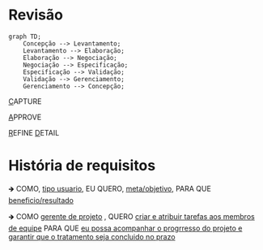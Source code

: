 # Revisão
```mermaid
graph TD;
    Concepção --> Levantamento;
    Levantamento --> Elaboração;
    Elaboração --> Negociação;
    Negociação --> Especificação;
    Especificação --> Validação;
    Validação --> Gerenciamento;
    Gerenciamento --> Concepção;
```
<ins>C</ins>APTURE

<ins>A</ins>PPROVE

<ins>R</ins>EFINE
<ins>D</ins>ETAIL

# História de requisitos
🡺 COMO, <ins>tipo usuario</ins>, EU QUERO, <ins>meta/objetivo</ins>, PARA QUE <ins>beneficio/resultado</ins>

🡺 COMO <ins>gerente de projeto</ins> , QUERO <ins>criar e atribuir tarefas aos membros de equipe</ins> PARA QUE <ins>eu possa acompanhar o progrresso do projeto e garantir que o tratamento seja concluido no prazo</ins>
